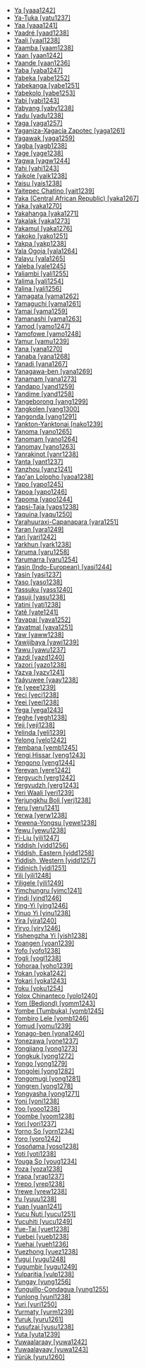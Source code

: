 - [Ya [yaaa1242]](tree/atla1278/volt1241/benu1247/benu1248/taro1265/kwan1287/vagh1247/yaaa1242/yaaa1242.ini)
- [Ya-Tuka [yatu1237]](tree/aust1307/nucl1752/mala1545/nort3238/meso1254/sout3211/sout2907/west2550/nucl1542/kall1244/kele1259/yatu1237/yatu1237.ini)
- [Yaa [yaaa1241]](tree/atla1278/volt1241/nort3149/came1255/samb1322/mumu1249/mumu1250/nucl1240/yaaa1241/yaaa1241.ini)
- [Yaadré [yaad1238]](tree/atla1278/volt1241/nort3149/gura1261/cent2243/nort2777/bwam1248/otiv1239/nucl1743/gurm1247/west2461/nucl1748/nort3234/moss1237/moss1238/moss1236/yaad1238/yaad1238.ini)
- [Yaali [yaal1238]](tree/maba1274/maba1275/maba1276/nucl1441/kend1253/yaal1238/yaal1238.ini)
- [Yaamba [yaam1238]](tree/atla1278/volt1241/benu1247/bant1294/sout3152/narr1281/cent2260/grea1286/kela1261/tsin1240/mbol1247/yaam1238/yaam1238.ini)
- [Yaan [yaan1242]](tree/mand1469/east2697/sout3140/guro1245/guro1246/guro1247/yaou1238/yaan1242/yaan1242.ini)
- [Yaande [yaan1236]](tree/atla1278/volt1241/nort3149/gura1261/cent2243/nort2777/bwam1248/otiv1239/nucl1743/gurm1247/west2461/nucl1748/nort3234/moss1237/moss1238/moss1236/yaan1236/yaan1236.ini)
- [Yaba [yaba1247]](tree/mand1469/west2780/samo1308/duun1243/bobo1253/nort2819/yaba1247/yaba1247.ini)
- [Yabeka [yabe1252]](tree/atla1278/volt1241/benu1247/bant1294/sout3152/narr1281/bant1295/yaun1239/ewon1241/ewon1239/yabe1252/yabe1252.ini)
- [Yabekanga [yabe1251]](tree/atla1278/volt1241/benu1247/bant1294/sout3152/narr1281/bant1295/yaun1239/ewon1241/ewon1239/yabe1251/yabe1251.ini)
- [Yabekolo [yabe1253]](tree/atla1278/volt1241/benu1247/bant1294/sout3152/narr1281/bant1295/yaun1239/ewon1241/ewon1239/yabe1253/yabe1253.ini)
- [Yabi [yabi1243]](tree/nucl1709/pani1259/ekar1243/yabi1243/yabi1243.ini)
- [Yabyang [yaby1238]](tree/atla1278/volt1241/benu1247/bant1294/sout3152/narr1281/bant1295/basa1283/basa1289/bako1249/yaby1238/yaby1238.ini)
- [Yadu [yadu1238]](tree/sino1245/burm1265/naqi1236/qian1263/qian1264/nort2722/yadu1238/yadu1238.ini)
- [Yaga [yaga1257]](tree/aust1307/nucl1752/mala1545/nort3238/nort3187/dupa1235/yaga1257/yaga1257.ini)
- [Yaganiza-Xagacía Zapotec [yaga1261]](tree/otom1299/east2557/popo1292/zapo1436/zapo1437/nucl1765/core1259/nort2987/cajo1238/yaga1261/yaga1261.ini)
- [Yagawak [yaga1259]](tree/nucl1709/fini1244/fini1245/want1251/want1253/want1252/yaga1259/yaga1259.ini)
- [Yagba [yagb1238]](tree/atla1278/volt1241/benu1247/defo1239/yoru1244/edek1238/edea1234/east2738/sout3186/nucl1747/lucu1239/yoru1245/yagb1238/yagb1238.ini)
- [Yage [yage1238]](tree/sino1245/sini1245/clas1255/midd1354/nort3155/mand1471/zhon1236/dung1253/yage1238/yage1238.ini)
- [Yagwa [yagw1244]](tree/afro1255/chad1250/masa1323/nort3157/masa1324/masa1322/west2705/yagw1244/yagw1244.ini)
- [Yahi [yahi1243]](tree/yana1271/yahi1243/yahi1243.ini)
- [Yaikole [yaik1238]](tree/atla1278/volt1241/benu1247/bant1294/sout3152/narr1281/cent2260/grea1286/kela1261/tsin1240/mbol1247/yaik1238/yaik1238.ini)
- [Yaisu [yais1238]](tree/atla1278/volt1241/benu1247/bant1294/sout3152/narr1281/cent2260/grea1286/kela1261/tsin1240/mbol1247/yais1238/yais1238.ini)
- [Yaitepec Chatino [yait1239]](tree/otom1299/east2557/popo1292/zapo1436/chat1268/core1263/coas1314/east2736/west2644/yait1239/yait1239.ini)
- [Yaka (Central African Republic) [yaka1267]](tree/atla1278/volt1241/nort3149/came1255/uban1244/sere1265/ngba1291/ngba1292/west2836/baka1271/baka1278/ganz1247/yaka1267/yaka1267.ini)
- [Yaka [yaka1270]](tree/atla1278/volt1241/benu1247/bant1294/sout3152/narr1281/cent2260/kong1295/kong1296/yaka1278/yaka1269/yaka1270/yaka1270.ini)
- [Yakahanga [yaka1271]](tree/atla1278/volt1241/benu1247/bant1294/sout3152/narr1281/east2731/nort3203/grea1289/west2841/ruta1242/sout3202/nyam1277/yaka1271/yaka1271.ini)
- [Yakalak [yaka1273]](tree/atla1278/volt1241/benu1247/bant1294/sout3152/narr1281/bant1295/basa1283/basa1289/bako1249/yaka1273/yaka1273.ini)
- [Yakamul [yaka1276]](tree/aust1307/nucl1752/mala1545/cent2237/east2712/ocea1241/west2818/nort3206/scho1242/siau1243/siss1244/alit1234/kapp1237/yaka1276/yaka1276.ini)
- [Yakoko [yako1251]](tree/atla1278/volt1241/nort3149/came1255/samb1322/mumu1249/mumu1250/nucl1240/yako1251/yako1251.ini)
- [Yakpa [yakp1238]](tree/atla1278/volt1241/nort3149/came1255/uban1244/band1341/cent2021/cent2022/mids1242/mids1243/yakp1238/yakp1238.ini)
- [Yala Ogoja [yala1264]](tree/atla1278/volt1241/benu1247/idom1262/etul1244/etul1246/nucl1732/yala1263/yala1264/yala1264.ini)
- [Yalayu [yala1265]](tree/aust1307/nucl1752/mala1545/cent2237/east2712/ocea1241/sout3173/newc1243/extr1244/nyal1256/nyal1254/yala1265/yala1265.ini)
- [Yaleba [yale1245]](tree/aust1307/nucl1752/mala1545/cent2237/east2712/ocea1241/west2818/papu1253/nucl1744/nort2848/aret1241/taup1241/tawa1275/yale1245/yale1245.ini)
- [Yaliambi [yali1255]](tree/atla1278/volt1241/benu1247/bant1294/sout3152/narr1281/cent2260/grea1286/ngir1248/unun9926/budj1234/budz1238/yali1255/yali1255.ini)
- [Yalima [yali1254]](tree/atla1278/volt1241/benu1247/bant1294/sout3152/narr1281/cent2260/grea1286/kela1261/tsin1240/vieu1234/lomo1242/mong1338/yali1254/yali1254.ini)
- [Yalina [yali1256]](tree/otom1299/east2557/popo1292/zapo1436/zapo1437/nucl1765/core1259/nort2987/zoog1238/yali1256/yali1256.ini)
- [Yamagata [yama1262]](tree/japo1237/japa1256/japa1258/nucl1643/east2526/toho1244/sout2953/yama1262/yama1262.ini)
- [Yamaguchi [yama1261]](tree/japo1237/japa1256/japa1258/nucl1643/west2607/chug1253/yama1261/yama1261.ini)
- [Yamai [yama1259]](tree/aust1307/nucl1752/mala1545/cent2237/east2712/ocea1241/west2818/nort3206/nger1241/viti1243/belr1234/bell1262/astr1247/awad1244/yama1259/yama1259.ini)
- [Yamanashi [yama1263]](tree/japo1237/japa1256/japa1258/nucl1643/east2526/toka1245/naga1407/yama1263/yama1263.ini)
- [Yamod [yamo1247]](tree/cent2225/sara1341/sbbo1237/nucl1719/sara1349/cent2044/sara1346/bedi1236/gorr1238/yamo1247/yamo1247.ini)
- [Yamofowe [yamo1248]](tree/nucl1709/kain1273/goro1272/nucl1760/nucl1756/sian1257/yamo1248/yamo1248.ini)
- [Yamur [yamu1239]](tree/nucl1709/cent2116/asma1256/kamo1255/yamu1239/yamu1239.ini)
- [Yana [yana1270]](tree/atla1278/volt1241/nort3149/gura1261/cent2243/nort2777/bwam1248/otiv1239/nucl1743/gurm1247/west2461/nucl1748/nort3234/moss1237/moss1238/moss1236/yana1270/yana1270.ini)
- [Yanaba [yana1268]](tree/aust1307/nucl1752/mala1545/cent2237/east2712/ocea1241/west2818/papu1253/peri1258/kili1270/kili1266/kili1271/muyu1244/yana1268/yana1268.ini)
- [Yanadi [yana1267]](tree/drav1251/sout3133/sout3139/telu1265/telu1262/yana1267/yana1267.ini)
- [Yanagawa-ben [yana1269]](tree/japo1237/japa1256/japa1258/nucl1643/kyus1238/hich1237/chik1252/yana1269/yana1269.ini)
- [Yanamam [yana1273]](tree/yano1268/nina1239/yano1266/yano1267/yano1262/yana1273/yana1273.ini)
- [Yandapo [yand1259]](tree/nucl1709/enga1254/enga1251/enga1252/yand1259/yand1259.ini)
- [Yandime [yand1258]](tree/nucl1709/kain1273/goro1272/nucl1760/nucl1756/sian1257/yand1258/yand1258.ini)
- [Yangeborong [yang1299]](tree/nucl1709/fini1244/huon1246/west2795/koso1246/boro1279/yang1299/yang1299.ini)
- [Yangkolen [yang1300]](tree/nucl1708/urim1252/yang1300/yang1300.ini)
- [Yangonda [yang1291]](tree/atla1278/volt1241/benu1247/bant1294/sout3152/narr1281/cent2260/grea1286/kela1261/tsin1240/mbol1247/yang1291/yang1291.ini)
- [Yankton-Yanktonai [nako1239]](tree/siou1252/core1249/miss1254/dako1257/siou1253/dako1258/nako1239/nako1239.ini)
- [Yanoma [yano1265]](tree/yano1268/sanu1240/yano1265/yano1265.ini)
- [Yanomam [yano1264]](tree/yano1268/nina1239/yano1266/yano1267/yano1262/yano1264/yano1264.ini)
- [Yanomay [yano1263]](tree/yano1268/nina1239/yano1266/yano1267/yano1262/yano1263/yano1263.ini)
- [Yanrakinot [yanr1238]](tree/chuk1271/chuk1272/chuk1273/yanr1238/yanr1238.ini)
- [Yanta [yant1237]](tree/aust1307/nucl1752/mala1545/cent2237/east2712/ocea1241/west2818/nort3206/huon1245/sout2878/buan1245/mume1239/gora1262/yant1237/yant1237.ini)
- [Yanzhou [yanz1241]](tree/sino1245/sini1245/clas1255/midd1354/wuhu1234/huiz1242/yanz1241/yanz1241.ini)
- [Yao'an Lolopho [yaoa1238]](tree/sino1245/burm1265/lolo1265/lolo1267/nili1235/liso1234/lipo1243/lolo1259/yaoa1238/yaoa1238.ini)
- [Yapo [yapo1245]](tree/atla1278/volt1241/krua1234/west2485/greb1257/ivor1240/pyek1235/yapo1245/yapo1245.ini)
- [Yapoa [yapo1246]](tree/aust1307/nucl1752/mala1545/cent2237/east2712/ocea1241/west2818/papu1253/nucl1744/nort2848/aret1241/taup1241/weda1241/yapo1246/yapo1246.ini)
- [Yapoma [yapo1244]](tree/atla1278/volt1241/benu1247/bant1294/sout3152/narr1281/bant1295/basa1283/basa1289/bako1249/yapo1244/yapo1244.ini)
- [Yapsi-Taja [yaps1238]](tree/toro1256/orya1242/yaps1238/yaps1238.ini)
- [Yaquina [yaqu1250]](tree/alse1251/yaqu1250/yaqu1250.ini)
- [Yarahuuraxi-Capanapara [yara1251]](tree/guah1252/guah1253/cuib1242/yara1251/yara1251.ini)
- [Yaran [yara1249]](tree/ural1272/mari1278/west2392/yara1249/yara1249.ini)
- [Yari [yari1242]](tree/atla1278/volt1241/benu1247/bant1294/sout3152/narr1281/cent2260/kong1295/kong1296/kiko1234/nort3267/kuny1239/beem1239/yari1242/yari1242.ini)
- [Yarkhun [yark1238]](tree/indo1319/indo1320/iran1269/wakh1245/yark1238/yark1238.ini)
- [Yaruma [yaru1258]](tree/nucl1710/jeee1236/jese1235/suya1243/yaru1258/yaru1258.ini)
- [Yarumarra [yaru1254]](tree/pama1250/karn1253/ngur1261/yaru1254/yaru1254.ini)
- [Yasin (Indo-European) [yasi1244]](tree/indo1319/indo1320/iran1269/wakh1245/yasi1244/yasi1244.ini)
- [Yasin [yasi1237]](tree/buru1296/yasi1237/yasi1237.ini)
- [Yaso [yaso1238]](tree/gumu1250/gumu1244/yaso1238/yaso1238.ini)
- [Yassuku [yass1240]](tree/atla1278/volt1241/benu1247/bant1294/sout3152/narr1281/bant1295/basa1283/basa1289/bako1249/yass1240/yass1240.ini)
- [Yasuji [yasu1238]](tree/indo1319/indo1320/iran1269/sout3157/midd1352/mode1259/luri1257/luri1252/sout2647/yasu1238/yasu1238.ini)
- [Yatini [yati1238]](tree/atla1278/volt1241/nort3149/gura1261/cent2243/sout3164/grus1239/nort2782/nuna1234/nuni1253/sout2795/yati1238/yati1238.ini)
- [Yatê [yate1241]](tree/fuln1247/yate1241/yate1241.ini)
- [Yavapai [yava1252]](tree/coch1271/yuma1250/gene1244/paii1252/hava1248/yava1252/yava1252.ini)
- [Yavatmal [yava1251]](tree/drav1251/sout3133/sout3139/gond1265/nort3258/nort2702/yava1251/yava1251.ini)
- [Yaw [yaww1238]](tree/sino1245/burm1265/lolo1265/burm1266/sout3159/nucl1730/oldm1246/nucl1310/yaww1238/yaww1238.ini)
- [Yawijibaya [yawi1239]](tree/worr1236/west2435/worr1237/yawi1239/yawi1239.ini)
- [Yawu [yawu1237]](tree/sepi1257/sepi1256/mayo1278/yess1239/yawu1237/yawu1237.ini)
- [Yazdi [yazd1240]](tree/indo1319/indo1320/iran1269/sout3157/midd1352/mode1259/fars1254/fars1255/west2369/yazd1240/yazd1240.ini)
- [Yazori [yazo1238]](tree/atla1278/volt1241/nort3149/gura1261/cent2243/nort2777/bwam1248/otiv1239/nucl1743/gurm1247/west2461/nucl1748/sout3205/kama1375/hang1258/nort2781/yazo1238/yazo1238.ini)
- [Yazva [yazv1241]](tree/ural1272/perm1256/komi1267/komi1268/yazv1241/yazv1241.ini)
- [Yaáyuwee [yaay1238]](tree/atla1278/volt1241/nort3149/gbay1279/gbay1282/nort2775/yaay1238/yaay1238.ini)
- [Ye [yeee1239]](tree/aust1305/moni1258/monn1252/yeee1239/yeee1239.ini)
- [Yeci [yeci1238]](tree/atla1278/volt1241/benu1247/bant1294/sout3152/narr1281/cent2260/njil1234/nort3257/mbal1259/holu1246/holu1245/yeci1238/yeci1238.ini)
- [Yeei [yeei1238]](tree/atla1278/volt1241/benu1247/bant1294/sout3152/narr1281/cent2260/yanz1243/kwil1235/yans1240/yans1239/yeei1238/yeei1238.ini)
- [Yega [yega1243]](tree/nucl1709/bina1276/bina1279/nucl1603/sout2934/coas1297/ewag1241/yega1243/yega1243.ini)
- [Yeghe [yegh1238]](tree/atla1278/volt1241/benu1247/delt1251/ogon1240/east2401/taik1252/khan1278/yegh1238/yegh1238.ini)
- [Yeji [yeji1238]](tree/atla1278/volt1241/kwav1236/nyoa1234/poto1254/tano1248/guan1278/nort3204/otin1234/rive1262/chum1261/yeji1238/yeji1238.ini)
- [Yelinda [yeli1239]](tree/atla1278/volt1241/benu1247/bant1294/sout3152/narr1281/bant1295/yaun1239/bulu1251/yeli1239/yeli1239.ini)
- [Yelong [yelo1242]](tree/sino1245/burm1265/naqi1236/qian1263/rgya1241/guan1266/yelo1242/yelo1242.ini)
- [Yembana [yemb1245]](tree/atla1278/volt1241/benu1247/bant1294/sout3152/narr1281/bant1295/yaun1239/bulu1251/yemb1245/yemb1245.ini)
- [Yengi Hissar [yeng1243]](tree/turk1311/comm1245/oghu1246/uygh1240/uigh1240/yeng1243/yeng1243.ini)
- [Yengono [yeng1244]](tree/atla1278/volt1241/benu1247/bant1294/sout3152/narr1281/bant1295/yaun1239/bulu1251/yeng1244/yeng1244.ini)
- [Yerevan [yere1242]](tree/turk1311/comm1245/oghu1246/oghu1243/west2406/azer1255/nort2697/yere1242/yere1242.ini)
- [Yergyuch [yerg1242]](tree/nakh1245/dagh1238/lezg1248/nucl1321/sout2753/budu1248/yerg1242/yerg1242.ini)
- [Yergyudzh [yerg1243]](tree/nakh1245/dagh1238/lezg1248/nucl1321/sout2753/kryt1240/yerg1243/yerg1243.ini)
- [Yeri Waali [yeri1239]](tree/atla1278/volt1241/nort3149/gura1261/cent2243/nort2777/bwam1248/otiv1239/nucl1743/gurm1247/west2461/nucl1748/nort3234/safa1246/daga1276/cent2291/sout3209/wali1263/yeri1239/yeri1239.ini)
- [Yerjungkhu Boli [yerj1238]](tree/sino1245/bodi1256/tibe1275/east2777/pith1234/darm1241/darm1242/byan1241/yerj1238/yerj1238.ini)
- [Yeru [yeru1241]](tree/atla1278/volt1241/nort3149/came1255/samb1322/samb1323/nort3259/vere1249/vere1250/koma1266/yeru1241/yeru1241.ini)
- [Yerwa [yerw1238]](tree/saha1256/west2505/kanu1279/kanu1281/cent2050/yerw1238/yerw1238.ini)
- [Yewena-Yongsu [yewe1238]](tree/sent1261/nucl1631/tabl1243/yewe1238/yewe1238.ini)
- [Yewu [yewu1238]](tree/atla1278/volt1241/benu1247/bant1294/sout3152/narr1281/abab1240/oldb1234/midd1348/late1250/paga1238/bwaa1238/yewu1238/yewu1238.ini)
- [Yi-Liu [yili1247]](tree/sino1245/sini1245/clas1255/midd1354/ganc1239/yili1247/yili1247.ini)
- [Yiddish [yidd1256]](tree/indo1319/germ1287/nort3152/west2793/fran1268/high1287/fran1264/rhin1244/rhin1245/yidd1256/yidd1256.ini)
- [Yiddish, Eastern [yidd1258]](tree/indo1319/germ1287/nort3152/west2793/fran1268/high1287/fran1264/rhin1244/rhin1245/yidd1256/yidd1258/yidd1258.ini)
- [Yiddish, Western [yidd1257]](tree/indo1319/germ1287/nort3152/west2793/fran1268/high1287/fran1264/rhin1244/rhin1245/yidd1256/yidd1257/yidd1257.ini)
- [Yidinich [yidi1251]](tree/surm1244/sout2836/sout2837/kweg1241/yidi1251/yidi1251.ini)
- [Yili [yili1248]](tree/atla1278/volt1241/nort3149/gura1261/cent2243/waja1258/tula1250/tula1251/nucl1371/tula1252/yili1248/yili1248.ini)
- [Yiligele [yili1249]](tree/mand1469/east2697/sout3140/guro1245/guro1246/dant1235/tour1245/tour1242/yili1249/yili1249.ini)
- [Yimchungru [yimc1241]](tree/sino1245/kuki1245/naga1409/anga1312/aoic1235/yimc1239/yimc1240/sout2731/yimc1241/yimc1241.ini)
- [Yindi [yind1246]](tree/sino1245/kuki1245/kuki1246/peri1260/sout3160/pale1263/khum1248/yind1246/yind1246.ini)
- [Ying-Yi [ying1246]](tree/sino1245/sini1245/clas1255/midd1354/ganc1239/ying1246/ying1246.ini)
- [Yinuo Yi [yinu1238]](tree/sino1245/burm1265/lolo1265/lolo1267/nili1235/sout3212/niso1234/nucl1739/nasu1236/sich1238/yinu1238/yinu1238.ini)
- [Yira [yira1240]](tree/atla1278/volt1241/benu1247/bant1294/sout3152/narr1281/east2731/nort3203/grea1289/west2842/konz1238/nand1264/yira1240/yira1240.ini)
- [Yiryo [yiry1246]](tree/cent2225/sara1341/sbbo1237/nucl1719/sara1349/bagi1248/moro1296/naba1258/bera1261/yiry1246/yiry1246.ini)
- [Yishengzha Yi [yish1238]](tree/sino1245/burm1265/lolo1265/lolo1267/nili1235/sout3212/niso1234/nucl1739/nasu1236/sich1238/yish1238/yish1238.ini)
- [Yoangen [yoan1239]](tree/nucl1709/fini1244/huon1246/east2705/kube1244/yoan1239/yoan1239.ini)
- [Yofo [yofo1238]](tree/book1242/yend1240/yofo1238/yofo1238.ini)
- [Yogli [yogl1238]](tree/sino1245/brah1260/kony1246/kony1249/tang1379/tase1235/yogl1238/yogl1238.ini)
- [Yohoraa [yoho1239]](tree/tuca1253/east2698/east2702/east2707/tuca1252/yoho1239/yoho1239.ini)
- [Yokan [yoka1242]](tree/ural1272/saam1281/east2324/main1280/skol1241/yoka1242/yoka1242.ini)
- [Yokari [yoka1243]](tree/sent1261/nucl1631/tabl1243/yoka1243/yoka1243.ini)
- [Yoku [yoku1254]](tree/aust1307/nucl1752/mala1545/cent2237/east2712/ocea1241/sout3173/sout2868/erro1239/siee1239/yoku1254/yoku1254.ini)
- [Yolox Chinanteco [yolo1240]](tree/otom1299/west2783/otop1241/chin1484/chin1488/quio1240/yolo1240/yolo1240.ini)
- [Yom (Bedjond) [yomm1243]](tree/cent2225/sara1341/sbbo1237/nucl1719/sara1349/cent2044/sara1346/bedi1236/bedj1245/yomm1243/yomm1243.ini)
- [Yombe (Tumbuka) [yomb1245]](tree/atla1278/volt1241/benu1247/bant1294/sout3152/narr1281/east2731/bwil1246/sabi1248/tumb1251/tumb1252/tumb1250/yomb1245/yomb1245.ini)
- [Yombiro Lele [yomb1246]](tree/mand1469/west2780/mand1431/cent2047/mand1432/mand1433/mand1434/nucl1445/lele1266/yomb1246/yomb1246.ini)
- [Yomud [yomu1239]](tree/turk1311/comm1245/oghu1246/oghu1243/east2334/turk1304/yomu1239/yomu1239.ini)
- [Yonago-ben [yona1240]](tree/japo1237/japa1256/japa1258/nucl1643/west2607/umpa1238/yona1240/yona1240.ini)
- [Yonezawa [yone1237]](tree/japo1237/japa1256/japa1258/nucl1643/east2526/toho1244/sout2953/yone1237/yone1237.ini)
- [Yongjiang [yong1273]](tree/sino1245/sini1245/clas1255/midd1354/wuhu1234/wuch1236/taih1244/yong1273/yong1273.ini)
- [Yongkuk [yong1272]](tree/sino1245/brah1260/kony1246/kony1249/tang1379/tase1235/yong1272/yong1272.ini)
- [Yongo [yong1279]](tree/atla1278/volt1241/benu1247/bant1294/sout3152/narr1281/cent2260/njil1234/nort3257/mbal1259/holu1246/phee1234/mban1264/yong1279/yong1279.ini)
- [Yongolei [yong1282]](tree/goil1242/bian1252/yong1282/yong1282.ini)
- [Yongomugi [yong1281]](tree/nucl1709/cent2120/simb1258/nucl1617/kuma1279/kuma1280/yong1281/yong1281.ini)
- [Yongren [yong1278]](tree/taik1256/kamt1241/beta1258/daic1237/cent2251/wenm1239/sapa1255/sout3184/sout2743/shan1276/nort2739/tain1252/yong1278/yong1278.ini)
- [Yongyasha [yong1271]](tree/sino1245/brah1260/kony1246/kony1247/phom1236/yong1271/yong1271.ini)
- [Yoni [yoni1238]](tree/atla1278/mela1257/temn1245/timn1235/yoni1238/yoni1238.ini)
- [Yoo [yooo1238]](tree/mand1469/east2697/sout3140/guro1245/guro1246/guro1247/yaou1238/yooo1238/yooo1238.ini)
- [Yoombe [yoom1238]](tree/atla1278/volt1241/benu1247/bant1294/sout3152/narr1281/cent2260/kong1295/kong1296/kiko1234/core1256/west2874/bant1296/vili1238/yoom1238/yoom1238.ini)
- [Yori [yori1237]](tree/aust1307/nucl1752/mala1545/cent2237/east2712/ocea1241/west2818/nort3206/nger1241/viti1243/belr1234/bell1262/astr1247/awad1244/yori1237/yori1237.ini)
- [Yorno So [yorn1234]](tree/dogo1299/esca1235/toro1252/yorn1234/yorn1234.ini)
- [Yoro [yoro1242]](tree/atla1278/volt1241/nort3149/came1255/samb1322/mumu1249/mumu1250/nucl1240/yoro1242/yoro1242.ini)
- [Yosoñama [yoso1238]](tree/otom1299/east2557/amuz1253/mixt1422/mixt1423/mixt1427/west2824/nort2985/yoso1238/yoso1238.ini)
- [Yoti [yoti1238]](tree/book1242/yend1240/yoti1238/yoti1238.ini)
- [Youga So [youg1234]](tree/dogo1299/esca1235/toro1252/youg1234/youg1234.ini)
- [Yoza [yoza1238]](tree/atla1278/volt1241/benu1247/bant1294/sout3152/narr1281/east2731/nort3203/grea1289/west2841/ruta1242/sout3202/haya1250/yoza1238/yoza1238.ini)
- [Yrapa [yrap1237]](tree/cari1283/yukp1242/yukp1243/yukp1241/yrap1237/yrap1237.ini)
- [Yrepo [yrep1238]](tree/atla1278/volt1241/krua1234/west2485/greb1257/ivor1240/tepo1241/tepo1239/yrep1238/yrep1238.ini)
- [Yrewe [yrew1238]](tree/atla1278/volt1241/krua1234/west2485/greb1257/ivor1240/pyek1235/yrew1238/yrew1238.ini)
- [Yu [yuuu1238]](tree/atla1278/nort3146/cent2230/bakk1238/jool1234/manj1250/curb1234/mand1419/yuuu1238/yuuu1238.ini)
- [Yuan [yuan1241]](tree/aust1305/khmu1236/khmu1255/khmu1256/yuan1241/yuan1241.ini)
- [Yucu Ñuti [yucu1251]](tree/otom1299/east2557/amuz1253/mixt1422/mixt1423/mixt1427/tezo1238/yucu1251/yucu1251.ini)
- [Yucuhiti [yucu1249]](tree/otom1299/east2557/amuz1253/mixt1422/mixt1423/mixt1427/west2824/sout3000/yucu1249/yucu1249.ini)
- [Yue-Tai [yuet1238]](tree/sino1245/sini1245/clas1255/midd1354/hakk1236/yuet1238/yuet1238.ini)
- [Yuebei [yueb1238]](tree/sino1245/sini1245/clas1255/midd1354/hakk1236/yueb1238/yueb1238.ini)
- [Yuehai [yueh1236]](tree/sino1245/sini1245/clas1255/midd1354/yuep1234/yuec1235/yueh1236/yueh1236.ini)
- [Yuezhong [yuez1238]](tree/sino1245/sini1245/clas1255/midd1354/hakk1236/yuez1238/yuez1238.ini)
- [Yugui [yugu1248]](tree/sino1245/sini1245/clas1255/midd1354/hakk1236/yugu1248/yugu1248.ini)
- [Yugumbir [yugu1249]](tree/pama1250/sout3135/news1235/band1357/band1339/yugu1249/yugu1249.ini)
- [Yulparitja [yulp1238]](tree/pama1250/dese1234/wati1241/mart1257/warn1245/mart1256/yulp1238/yulp1238.ini)
- [Yungay [yung1256]](tree/quec1387/quec1386/cent2141/huay1239/huay1240/yung1256/yung1256.ini)
- [Yunguillo-Condagua [yung1255]](tree/quec1387/quec1388/quec1384/colo1257/inga1251/jung1240/yung1255/yung1255.ini)
- [Yunlong [yunl1238]](tree/sino1245/macr1275/caij1235/baic1239/cent2004/yunl1238/yunl1238.ini)
- [Yuri [yuri1250]](tree/nucl1709/cent2120/simb1258/nucl1617/goli1246/goli1247/yuri1250/yuri1250.ini)
- [Yurmaty [yurm1239]](tree/turk1311/comm1245/oghu1246/oghu1243/kipc1239/nort2696/bash1264/yurm1239/yurm1239.ini)
- [Yuruk [yuru1261]](tree/turk1311/comm1245/oghu1246/oghu1243/west2406/nucl1762/balk1254/yuru1261/yuru1261.ini)
- [Yusufzai [yusu1238]](tree/indo1319/indo1320/iran1269/pash1269/nucl1276/nort2646/nort2648/yusu1238/yusu1238.ini)
- [Yuta [yuta1239]](tree/east2503/wipi1242/yuta1239/yuta1239.ini)
- [Yuwaalaraay [yuwa1242]](tree/pama1250/sout3135/wira1261/gami1243/yuwa1242/yuwa1242.ini)
- [Yuwaalayaay [yuwa1243]](tree/pama1250/sout3135/wira1261/gami1243/yuwa1243/yuwa1243.ini)
- [Yürük [yuru1260]](tree/indo1319/indo1320/indo1321/indo1322/doma1258/yuru1260/yuru1260.ini)
